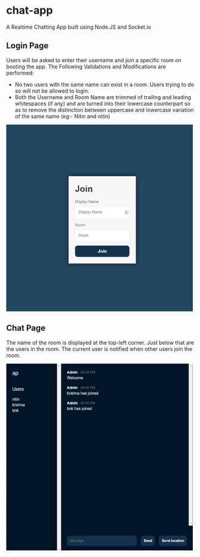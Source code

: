 # chat-app
A Realtime Chatting App built using Node.JS and Socket.io

## Login Page
Users will be asked to enter their username and join a specific room on booting the app. 
The Following Validations and Modifications are performed:
- No two users with the same name can exist in a room. Users trying to do so will not be allowed to login.
- Both the Username and Room Name are trimmed of trailing and leading whitespaces (if any) and are turned into their lowercase counterpart so as to remove the distinction between uppercase and lowercase variation of the same name (eg:- Nitin and nitin)

<img src="screenshots/loginPage.png" width="500px" height="500px"></img>

## Chat Page
The name of the room is displayed at the top-left corner. Just below that are the users in the room. The current user is notified when other users join the room.

<img src="screenshots/chatPage.png" width="500px" height="500px"></img>

